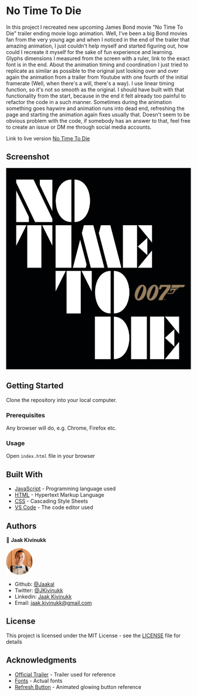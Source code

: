# No Time To Die

In this project I recreated new upcoming James Bond movie "No Time To Die" trailer ending movie logo animation. Well, I've been a big Bond movies fan from the very young age and when I noticed in the end of the trailer that amazing animation, I just couldn't help myself and started figuring out, how could I recreate it myself for the sake of fun experience and learning. Glyphs dimensions I measured from the screen with a ruler, link to the exact font is in the end. About the animation timing and coordination I just tried to replicate as similar as possible to the original just looking over and over again the animation from a trailer from Youtube with one fourth of the initial framerate (Well, when there's a will, there's a way). I use linear timing function, so it's not so smooth as the original. I should have built with that functionality from the start, because in the end it felt already too painful to refactor the code in a such manner. Sometimes during the animation something goes haywire and animation runs into dead end, refreshing the page and starting the animation again fixes usually that. Doesn't seem to be obvious problem with the code, if somebody has an answer to that, feel free to create an issue or DM me through social media accounts.

Link to live version [No Time To Die](https://no-time-to-die.herokuapp.com/)

## Screenshot

![Screenshot of the webpage](https://github.com/Jaakal/no-time-to-die/blob/master/images/screenshot.png)

## Getting Started

Clone the repository into your local computer.

### Prerequisites

Any browser will do, e.g. Chrome, Firefox etc.


### Usage

Open `index.html` file in your browser

## Built With

* [JavaScript](https://www.javascript.com/) - Programming language used
* [HTML](https://en.wikipedia.org/wiki/HTML) - Hypertext Markup Language
* [CSS](https://www.w3.org/Style/CSS/Overview.en.html) - Cascading Style Sheets
* [VS Code](https://code.visualstudio.com/) - The code editor used 

## Authors

👤 **Jaak Kivinukk**

<a href="https://github.com/Jaakal" target="_blank">
    
  ![Screenshot Image](images/jaak-profile.png) 

</a>

- Github: [@Jaakal](https://github.com/Jaakal)
- Twitter: [@JKivinukk](https://twitter.com/JKivinukk)
- Linkedin: [Jaak Kivinukk](https://www.linkedin.com/in/jaak-kivinukk-7098b1153/)
- Email: [jaak.kivinukk@gmail.com](jaak.kivinukk@gmail.com)

## License

This project is licensed under the MIT License - see the [LICENSE](LICENSE) file for details

## Acknowledgments
* [Official Trailer](https://youtu.be/VTnDYxwhSaI?t=144) - Trailer used for reference
* [Fonts](https://fontsinuse.com/uses/28137/no-time-to-die-logo-and-teaser) - Actual fonts
* [Refresh Button](https://www.youtube.com/watch?v=3RRgVHd2TXQ) - Animated glowing button reference